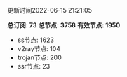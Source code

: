 更新时间2022-06-15 21:21:05

**总订阅: 73**
**总节点: 3758**
**有效节点: 1950**
- ss节点: 1623
- v2ray节点: 104
- trojan节点: 200
- ssr节点: 23
